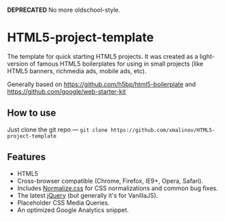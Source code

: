 **DEPRECATED**
No more oldschool-style.

HTML5-project-template
======================

The template for quick starting HTML5 projects.
It was created as a light-version of famous HTML5 boilerplates for using in small projects (like HTML5 banners, richmedia ads, mobile ads, etc).

Generally based on https://github.com/h5bp/html5-boilerplate and https://github.com/google/web-starter-kit

## How to use

Just clone the git repo — `git clone https://github.com/xmalinov/HTML5-project-template`


## Features

* HTML5
* Cross-browser compatible (Chrome, Firefox, IE9+, Opera, Safari).
* Includes [Normalize.css](http://necolas.github.com/normalize.css/) for CSS
  normalizations and common bug fixes.
* The latest [jQuery](http://jquery.com/) (but generally it's for VanillaJS).
* Placeholder CSS Media Queries.
* An optimized Google Analytics snippet.
